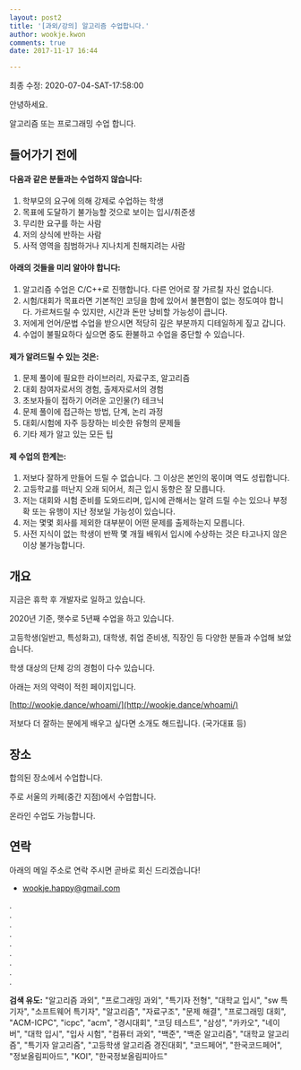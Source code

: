 ```yaml
---
layout: post2
title: '[과외/강의] 알고리즘 수업합니다.'
author: wookje.kwon
comments: true
date: 2017-11-17 16:44

---
```


최종 수정: 2020-07-04-SAT-17:58:00

안녕하세요.

알고리즘 또는 프로그래밍 수업 합니다.

## 들어가기 전에

#### 다음과 같은 분들과는 수업하지 않습니다:  

1. 학부모의 요구에 의해 강제로 수업하는 학생  
2. 목표에 도달하기 불가능할 것으로 보이는 입시/취준생  
3. 무리한 요구를 하는 사람  
4. 저의 상식에 반하는 사람  
5. 사적 영역을 침범하거나 지나치게 친해지려는 사람  

#### 아래의 것들을 미리 알아야 합니다:

1. 알고리즘 수업은 C/C++로 진행합니다. 다른 언어로 잘 가르칠 자신 없습니다.  
2. 시험/대회가 목표라면 기본적인 코딩을 함에 있어서 불편함이 없는 정도여야 합니다. 가르쳐드릴 수 있지만, 시간과 돈만 낭비할 가능성이 큽니다.    
3. 저에게 언어/문법 수업을 받으시면 적당히 깊은 부분까지 디테일하게 짚고 갑니다.   
4. 수업이 불필요하다 싶으면 중도 환불하고 수업을 중단할 수 있습니다.  

#### 제가 알려드릴 수 있는 것은:  

1. 문제 풀이에 필요한 라이브러리, 자료구조, 알고리즘  
2. 대회 참여자로서의 경험, 출제자로서의 경험
3. 초보자들이 접하기 어려운 고인물(?) 테크닉  
4. 문제 풀이에 접근하는 방법, 단계, 논리 과정  
5. 대회/시험에 자주 등장하는 비슷한 유형의 문제들  
6. 기타 제가 알고 있는 모든 팁  

#### 제 수업의 한계는:  

1. 저보다 잘하게 만들어 드릴 수 없습니다. 그 이상은 본인의 몫이며 역도 성립합니다.  
2. 고등학교를 떠난지 오래 되어서, 최근 입시 동향은 잘 모릅니다.  
3. 저는 대회와 시험 준비를 도와드리며, 입시에 관해서는 알려 드릴 수는 있으나 부정확 또는 유행이 지난 정보일 가능성이 있습니다.  
4. 저는 몇몇 회사를 제외한 대부분이 어떤 문제를 출제하는지 모릅니다.  
5. 사전 지식이 없는 학생이 반짝 몇 개월 배워서 입시에 수상하는 것은 타고나지 않은 이상 불가능합니다.  

## 개요

지금은 휴학 후 개발자로 일하고 있습니다.

2020년 기준, 햇수로 5년째 수업을 하고 있습니다.

고등학생(일반고, 특성화고), 대학생, 취업 준비생, 직장인 등 다양한 분들과 수업해 보았습니다.

학생 대상의 단체 강의 경험이 다수 있습니다.

아래는 저의 약력이 적힌 페이지입니다.

[http://wookje.dance/whoami/](http://wookje.dance/whoami/)

저보다 더 잘하는 분에게 배우고 싶다면 소개도 해드립니다. (국가대표 등)

## 장소

합의된 장소에서 수업합니다.

주로 서울의 카페(중간 지점)에서 수업합니다.

온라인 수업도 가능합니다.

## 연락

아래의 메일 주소로 연락 주시면 곧바로 회신 드리겠습니다!

* [wookje.happy@gmail.com](wookje.happy@gmail.com)
  
.  
.  
.  
.  
.  
.  
.  
.  
.  
  
**검색 유도:** "알고리즘 과외", "프로그래밍 과외", "특기자 전형", "대학교 입시", "sw 특기자", "소프트웨어 특기자", "알고리즘", "자료구조", "문제 해결", "프로그래밍 대회", "ACM-ICPC", "icpc", "acm", "경시대회", "코딩 테스트", "삼성", "카카오", "네이버", "대학 입시", "입사 시험", "컴퓨터 과외", "백준", "백준 알고리즘", "대학교 알고리즘", "특기자 알고리즘", "고등학생 알고리즘 경진대회", "코드페어", "한국코드페어", "정보올림피아드", "KOI", "한국정보올림피아드"
